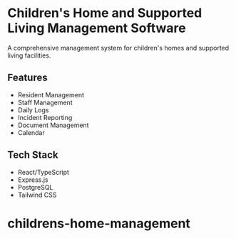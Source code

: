 # Children's Home and Supported Living Management Software

A comprehensive management system for children's homes and supported living facilities.

## Features

- Resident Management
- Staff Management
- Daily Logs
- Incident Reporting
- Document Management
- Calendar

## Tech Stack

- React/TypeScript
- Express.js
- PostgreSQL
- Tailwind CSS
# childrens-home-management
